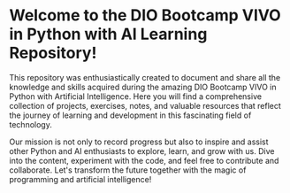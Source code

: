 # Welcome to the DIO Bootcamp VIVO in Python with AI Learning Repository!

This repository was enthusiastically created to document and share all the knowledge and skills acquired during the amazing DIO Bootcamp VIVO in Python with Artificial Intelligence. Here you will find a comprehensive collection of projects, exercises, notes, and valuable resources that reflect the journey of learning and development in this fascinating field of technology.

Our mission is not only to record progress but also to inspire and assist other Python and AI enthusiasts to explore, learn, and grow with us. Dive into the content, experiment with the code, and feel free to contribute and collaborate. Let's transform the future together with the magic of programming and artificial intelligence!

